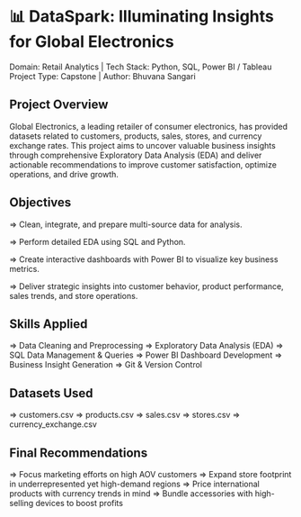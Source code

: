 # 📊 DataSpark: Illuminating Insights for Global Electronics
Domain: Retail Analytics | Tech Stack: Python, SQL, Power BI / Tableau
Project Type: Capstone  | Author: Bhuvana Sangari

## Project Overview
Global Electronics, a leading retailer of consumer electronics, has provided datasets related to customers, products, sales, stores, and currency exchange rates. This project aims to uncover valuable business insights through comprehensive Exploratory Data Analysis (EDA) and deliver actionable recommendations to improve customer satisfaction, optimize operations, and drive growth.

## Objectives
=> Clean, integrate, and prepare multi-source data for analysis.

=> Perform detailed EDA using SQL and Python.

=> Create interactive dashboards with Power BI to visualize key business metrics.

=> Deliver strategic insights into customer behavior, product performance, sales trends, and store operations.

##  Skills Applied
=> Data Cleaning and Preprocessing
=> Exploratory Data Analysis (EDA)
=> SQL Data Management & Queries
=> Power BI Dashboard Development
=> Business Insight Generation
=> Git & Version Control

## Datasets Used
=> customers.csv
=> products.csv
=> sales.csv
=> stores.csv
=> currency_exchange.csv

## Final Recommendations
=> Focus marketing efforts on high AOV customers
=> Expand store footprint in underrepresented yet high-demand regions
=> Price international products with currency trends in mind
=> Bundle accessories with high-selling devices to boost profits


